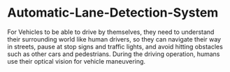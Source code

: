 # Automatic-Lane-Detection-System
For Vehicles to be able to drive by themselves, they need to understand their surrounding world like human drivers, so they can navigate their way in streets, pause at stop signs and traffic lights, and avoid hitting obstacles such as other cars and pedestrians. During the driving operation, humans use their optical vision for vehicle maneuvering. 

